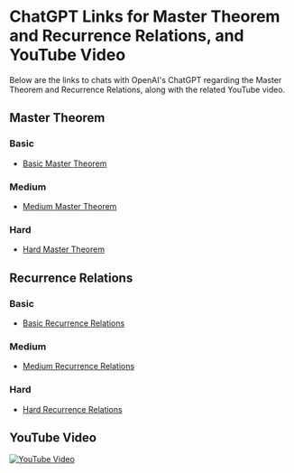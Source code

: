 # ChatGPT Links for Master Theorem and Recurrence Relations, and YouTube Video

Below are the links to chats with OpenAI's ChatGPT regarding the Master Theorem and Recurrence Relations, along with the related YouTube video.

## Master Theorem

### Basic
- [Basic Master Theorem](https://chat.openai.com/share/11c0694e-4835-4431-b694-93bc931bf237)

### Medium
- [Medium Master Theorem](https://chat.openai.com/share/815b4e55-153b-48d0-a44e-16737201634a)

### Hard
- [Hard Master Theorem](https://chat.openai.com/share/d583ed7b-f1ae-460a-bbfe-515cd6c30c28)

## Recurrence Relations

### Basic
- [Basic Recurrence Relations](https://chat.openai.com/share/68532fe8-90af-4666-9c28-7a6641dfb089)

### Medium
- [Medium Recurrence Relations](https://chat.openai.com/share/40b8a0ee-eeb5-4321-a8b8-dea5ce6f829e)

### Hard
- [Hard Recurrence Relations](https://chat.openai.com/share/e9b233d9-4af7-4931-9a43-740fb3649c1c)

## YouTube Video

[![YouTube Video](https://img.youtube.com/vi/pRDtwZA4FoI/maxresdefault.jpg)](https://www.youtube.com/watch?v=pRDtwZA4FoI)
